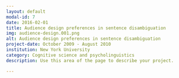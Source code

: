 ```yaml
---
layout: default
modal-id: 7
date: 2016-02-01
title: Audience design preferences in sentence disambiguation
img: audience-design.001.png
alt: Audience design preferences in sentence disambiguation
project-date: October 2009 - August 2010
institution: New York University
category: Cognitive science and psycholinguistics
description: Use this area of the page to describe your project.

---
```

